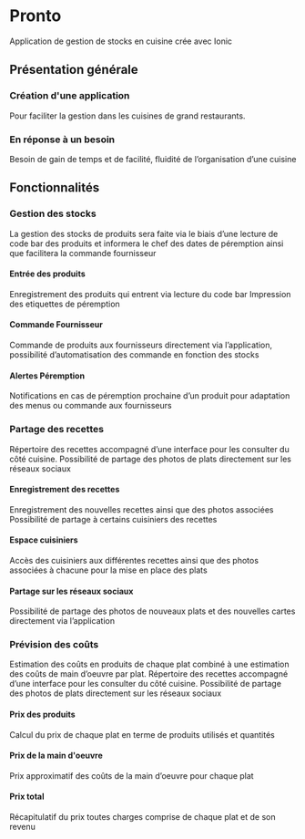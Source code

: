 # Pronto
Application de gestion de stocks en cuisine crée avec Ionic

## Présentation générale 

### Création d'une application
Pour faciliter la gestion dans les cuisines de grand restaurants.

### En réponse à un besoin
Besoin de gain de temps et de facilité, fluidité de l’organisation d’une cuisine

## Fonctionnalités

### Gestion des stocks
La gestion des stocks de produits sera faite via le biais d’une lecture de code bar des produits et informera le chef des dates de péremption ainsi que facilitera la commande fournisseur

#### Entrée des produits
Enregistrement des produits qui entrent via lecture du code bar
Impression des etiquettes de péremption

#### Commande Fournisseur
Commande de produits aux fournisseurs directement via l’application, possibilité d’automatisation des commande en fonction des stocks

#### Alertes Péremption
Notifications en cas de péremption prochaine d’un produit pour adaptation des menus ou commande aux fournisseurs

### Partage des recettes
Répertoire des recettes accompagné d’une interface pour les consulter du côté cuisine. Possibilité de partage des photos de plats directement sur les réseaux sociaux

#### Enregistrement des recettes
Enregistrement des nouvelles recettes ainsi que des photos associées
Possibilité de partage à certains cuisiniers des recettes

#### Espace cuisiniers
Accès des cuisiniers aux différentes recettes ainsi que des photos associées à chacune pour la mise en place des plats

#### Partage sur les réseaux sociaux
Possibilité de partage des photos de nouveaux plats et des nouvelles cartes directement via l’application

### Prévision des coûts
Estimation des coûts en produits de chaque plat combiné à une estimation des coûts de main d’oeuvre par plat.
Répertoire des recettes accompagné d’une interface pour les consulter du côté cuisine. 
Possibilité de partage des photos de plats directement sur les réseaux sociaux

#### Prix des produits
Calcul du prix de chaque plat en terme de produits utilisés et quantités

#### Prix de la main d'oeuvre
Prix approximatif des coûts de la main d’oeuvre pour chaque plat

#### Prix total
Récapitulatif du prix toutes charges comprise de chaque plat et de son revenu
